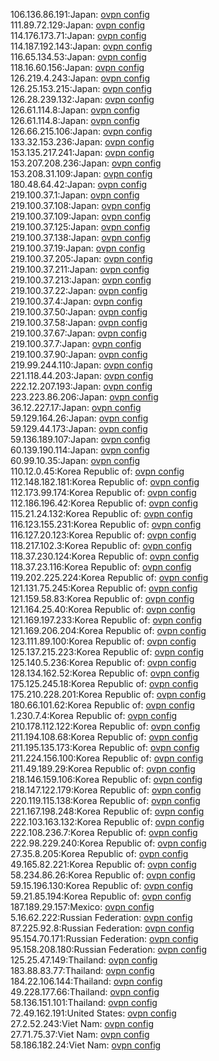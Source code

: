 106.136.86.191:Japan: [ovpn config](vpn/106_136_86_191.ovpn)  
111.89.72.129:Japan: [ovpn config](vpn/111_89_72_129.ovpn)  
114.176.173.71:Japan: [ovpn config](vpn/114_176_173_71.ovpn)  
114.187.192.143:Japan: [ovpn config](vpn/114_187_192_143.ovpn)  
116.65.134.53:Japan: [ovpn config](vpn/116_65_134_53.ovpn)  
118.16.60.156:Japan: [ovpn config](vpn/118_16_60_156.ovpn)  
126.219.4.243:Japan: [ovpn config](vpn/126_219_4_243.ovpn)  
126.25.153.215:Japan: [ovpn config](vpn/126_25_153_215.ovpn)  
126.28.239.132:Japan: [ovpn config](vpn/126_28_239_132.ovpn)  
126.61.114.8:Japan: [ovpn config](vpn/126_61_114_8.ovpn)  
126.61.114.8:Japan: [ovpn config](vpn/126_61_114_8.ovpn)  
126.66.215.106:Japan: [ovpn config](vpn/126_66_215_106.ovpn)  
133.32.153.236:Japan: [ovpn config](vpn/133_32_153_236.ovpn)  
153.135.217.241:Japan: [ovpn config](vpn/153_135_217_241.ovpn)  
153.207.208.236:Japan: [ovpn config](vpn/153_207_208_236.ovpn)  
153.208.31.109:Japan: [ovpn config](vpn/153_208_31_109.ovpn)  
180.48.64.42:Japan: [ovpn config](vpn/180_48_64_42.ovpn)  
219.100.37.1:Japan: [ovpn config](vpn/219_100_37_1.ovpn)  
219.100.37.108:Japan: [ovpn config](vpn/219_100_37_108.ovpn)  
219.100.37.109:Japan: [ovpn config](vpn/219_100_37_109.ovpn)  
219.100.37.125:Japan: [ovpn config](vpn/219_100_37_125.ovpn)  
219.100.37.138:Japan: [ovpn config](vpn/219_100_37_138.ovpn)  
219.100.37.19:Japan: [ovpn config](vpn/219_100_37_19.ovpn)  
219.100.37.205:Japan: [ovpn config](vpn/219_100_37_205.ovpn)  
219.100.37.211:Japan: [ovpn config](vpn/219_100_37_211.ovpn)  
219.100.37.213:Japan: [ovpn config](vpn/219_100_37_213.ovpn)  
219.100.37.22:Japan: [ovpn config](vpn/219_100_37_22.ovpn)  
219.100.37.4:Japan: [ovpn config](vpn/219_100_37_4.ovpn)  
219.100.37.50:Japan: [ovpn config](vpn/219_100_37_50.ovpn)  
219.100.37.58:Japan: [ovpn config](vpn/219_100_37_58.ovpn)  
219.100.37.67:Japan: [ovpn config](vpn/219_100_37_67.ovpn)  
219.100.37.7:Japan: [ovpn config](vpn/219_100_37_7.ovpn)  
219.100.37.90:Japan: [ovpn config](vpn/219_100_37_90.ovpn)  
219.99.244.110:Japan: [ovpn config](vpn/219_99_244_110.ovpn)  
221.118.44.203:Japan: [ovpn config](vpn/221_118_44_203.ovpn)  
222.12.207.193:Japan: [ovpn config](vpn/222_12_207_193.ovpn)  
223.223.86.206:Japan: [ovpn config](vpn/223_223_86_206.ovpn)  
36.12.227.17:Japan: [ovpn config](vpn/36_12_227_17.ovpn)  
59.129.164.26:Japan: [ovpn config](vpn/59_129_164_26.ovpn)  
59.129.44.173:Japan: [ovpn config](vpn/59_129_44_173.ovpn)  
59.136.189.107:Japan: [ovpn config](vpn/59_136_189_107.ovpn)  
60.139.190.114:Japan: [ovpn config](vpn/60_139_190_114.ovpn)  
60.99.10.35:Japan: [ovpn config](vpn/60_99_10_35.ovpn)  
110.12.0.45:Korea Republic of: [ovpn config](vpn/110_12_0_45.ovpn)  
112.148.182.181:Korea Republic of: [ovpn config](vpn/112_148_182_181.ovpn)  
112.173.99.174:Korea Republic of: [ovpn config](vpn/112_173_99_174.ovpn)  
112.186.196.42:Korea Republic of: [ovpn config](vpn/112_186_196_42.ovpn)  
115.21.24.132:Korea Republic of: [ovpn config](vpn/115_21_24_132.ovpn)  
116.123.155.231:Korea Republic of: [ovpn config](vpn/116_123_155_231.ovpn)  
116.127.20.123:Korea Republic of: [ovpn config](vpn/116_127_20_123.ovpn)  
118.217.102.3:Korea Republic of: [ovpn config](vpn/118_217_102_3.ovpn)  
118.37.230.124:Korea Republic of: [ovpn config](vpn/118_37_230_124.ovpn)  
118.37.23.116:Korea Republic of: [ovpn config](vpn/118_37_23_116.ovpn)  
119.202.225.224:Korea Republic of: [ovpn config](vpn/119_202_225_224.ovpn)  
121.131.75.245:Korea Republic of: [ovpn config](vpn/121_131_75_245.ovpn)  
121.159.58.83:Korea Republic of: [ovpn config](vpn/121_159_58_83.ovpn)  
121.164.25.40:Korea Republic of: [ovpn config](vpn/121_164_25_40.ovpn)  
121.169.197.233:Korea Republic of: [ovpn config](vpn/121_169_197_233.ovpn)  
121.169.206.204:Korea Republic of: [ovpn config](vpn/121_169_206_204.ovpn)  
123.111.89.100:Korea Republic of: [ovpn config](vpn/123_111_89_100.ovpn)  
125.137.215.223:Korea Republic of: [ovpn config](vpn/125_137_215_223.ovpn)  
125.140.5.236:Korea Republic of: [ovpn config](vpn/125_140_5_236.ovpn)  
128.134.162.52:Korea Republic of: [ovpn config](vpn/128_134_162_52.ovpn)  
175.125.245.18:Korea Republic of: [ovpn config](vpn/175_125_245_18.ovpn)  
175.210.228.201:Korea Republic of: [ovpn config](vpn/175_210_228_201.ovpn)  
180.66.101.62:Korea Republic of: [ovpn config](vpn/180_66_101_62.ovpn)  
1.230.7.4:Korea Republic of: [ovpn config](vpn/1_230_7_4.ovpn)  
210.178.112.122:Korea Republic of: [ovpn config](vpn/210_178_112_122.ovpn)  
211.194.108.68:Korea Republic of: [ovpn config](vpn/211_194_108_68.ovpn)  
211.195.135.173:Korea Republic of: [ovpn config](vpn/211_195_135_173.ovpn)  
211.224.156.100:Korea Republic of: [ovpn config](vpn/211_224_156_100.ovpn)  
211.49.189.29:Korea Republic of: [ovpn config](vpn/211_49_189_29.ovpn)  
218.146.159.106:Korea Republic of: [ovpn config](vpn/218_146_159_106.ovpn)  
218.147.122.179:Korea Republic of: [ovpn config](vpn/218_147_122_179.ovpn)  
220.119.115.138:Korea Republic of: [ovpn config](vpn/220_119_115_138.ovpn)  
221.167.198.248:Korea Republic of: [ovpn config](vpn/221_167_198_248.ovpn)  
222.103.163.132:Korea Republic of: [ovpn config](vpn/222_103_163_132.ovpn)  
222.108.236.7:Korea Republic of: [ovpn config](vpn/222_108_236_7.ovpn)  
222.98.229.240:Korea Republic of: [ovpn config](vpn/222_98_229_240.ovpn)  
27.35.8.205:Korea Republic of: [ovpn config](vpn/27_35_8_205.ovpn)  
49.165.82.221:Korea Republic of: [ovpn config](vpn/49_165_82_221.ovpn)  
58.234.86.26:Korea Republic of: [ovpn config](vpn/58_234_86_26.ovpn)  
59.15.196.130:Korea Republic of: [ovpn config](vpn/59_15_196_130.ovpn)  
59.21.85.194:Korea Republic of: [ovpn config](vpn/59_21_85_194.ovpn)  
187.189.29.157:Mexico: [ovpn config](vpn/187_189_29_157.ovpn)  
5.16.62.222:Russian Federation: [ovpn config](vpn/5_16_62_222.ovpn)  
87.225.92.8:Russian Federation: [ovpn config](vpn/87_225_92_8.ovpn)  
95.154.70.171:Russian Federation: [ovpn config](vpn/95_154_70_171.ovpn)  
95.158.208.180:Russian Federation: [ovpn config](vpn/95_158_208_180.ovpn)  
125.25.47.149:Thailand: [ovpn config](vpn/125_25_47_149.ovpn)  
183.88.83.77:Thailand: [ovpn config](vpn/183_88_83_77.ovpn)  
184.22.106.144:Thailand: [ovpn config](vpn/184_22_106_144.ovpn)  
49.228.177.66:Thailand: [ovpn config](vpn/49_228_177_66.ovpn)  
58.136.151.101:Thailand: [ovpn config](vpn/58_136_151_101.ovpn)  
72.49.162.191:United States: [ovpn config](vpn/72_49_162_191.ovpn)  
27.2.52.243:Viet Nam: [ovpn config](vpn/27_2_52_243.ovpn)  
27.71.75.37:Viet Nam: [ovpn config](vpn/27_71_75_37.ovpn)  
58.186.182.24:Viet Nam: [ovpn config](vpn/58_186_182_24.ovpn)  
